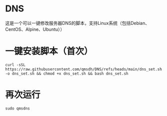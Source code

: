 # DNS
这是一个可以一键修改服务器DNS的脚本，支持Linux系统（包括Debian、CentOS、Alpine、Ubuntu））

# 一键安装脚本（首次）
```curl -sSL https://raw.githubusercontent.com/qmsdh/DNS/refs/heads/main/dns_set.sh -o dns_set.sh && chmod +x dns_set.sh && bash dns_set.sh```

# 再次运行
```sudo qmsdns```
